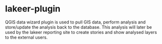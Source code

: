 # lakeer-plugin
QGIS data wizard plugin is used to pull GIS data, perform analysis and store/update the analysis back to the database. This analysis will later be used by the lakeer reporting site to create stories and show analysed layers to the external users.
